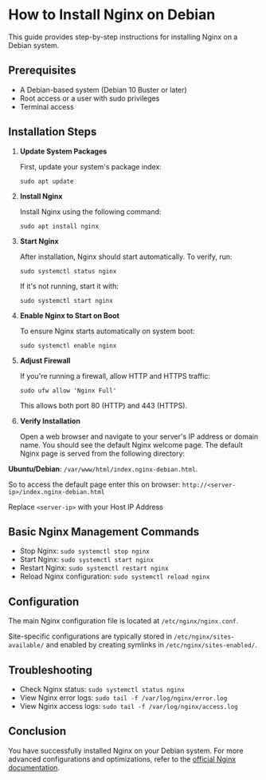 # How to Install Nginx on Debian

This guide provides step-by-step instructions for installing Nginx on a Debian system.

## Prerequisites

- A Debian-based system (Debian 10 Buster or later)
- Root access or a user with sudo privileges
- Terminal access

## Installation Steps

1. **Update System Packages**

   First, update your system's package index:

   ```
   sudo apt update
   ```

2. **Install Nginx**

   Install Nginx using the following command:

   ```
   sudo apt install nginx
   ```

3. **Start Nginx**

   After installation, Nginx should start automatically. To verify, run:

   ```
   sudo systemctl status nginx
   ```

   If it's not running, start it with:

   ```
   sudo systemctl start nginx
   ```

4. **Enable Nginx to Start on Boot**

   To ensure Nginx starts automatically on system boot:

   ```
   sudo systemctl enable nginx
   ```

5. **Adjust Firewall**

   If you're running a firewall, allow HTTP and HTTPS traffic:

   ```
   sudo ufw allow 'Nginx Full'
   ```

   This allows both port 80 (HTTP) and 443 (HTTPS).

6. **Verify Installation**

   Open a web browser and navigate to your server's IP address or domain name. You should see the default Nginx welcome page.
 The default Nginx page is served from the following directory:

**Ubuntu/Debian**: `/var/www/html/index.nginx-debian.html`. 

So to access the default page enter this on browser: `http://<server-ip>/index.nginx-debian.html`

Replace  `<server-ip>` with your Host IP Address

## Basic Nginx Management Commands

- Stop Nginx: `sudo systemctl stop nginx`
- Start Nginx: `sudo systemctl start nginx`
- Restart Nginx: `sudo systemctl restart nginx`
- Reload Nginx configuration: `sudo systemctl reload nginx`

## Configuration

The main Nginx configuration file is located at `/etc/nginx/nginx.conf`.

Site-specific configurations are typically stored in `/etc/nginx/sites-available/` and enabled by creating symlinks in `/etc/nginx/sites-enabled/`.

## Troubleshooting

- Check Nginx status: `sudo systemctl status nginx`
- View Nginx error logs: `sudo tail -f /var/log/nginx/error.log`
- View Nginx access logs: `sudo tail -f /var/log/nginx/access.log`

## Conclusion

You have successfully installed Nginx on your Debian system. For more advanced configurations and optimizations, refer to the [official Nginx documentation](https://nginx.org/en/docs/).
